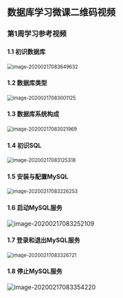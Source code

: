 ## 数据库学习微课二维码视频

### 第1周学习参考视频

#### 1.1 初识数据库

<img src="C:\Users\My\AppData\Roaming\Typora\typora-user-images\image-20200217083649632.png" alt="image-20200217083649632" style="zoom:80%;" />

#### 1.2 数据库类型

<img src="C:\Users\My\AppData\Roaming\Typora\typora-user-images\image-20200217083001125.png" alt="image-20200217083001125" style="zoom:80%;" />

#### 1.3 数据库系统构成

<img src="C:\Users\My\AppData\Roaming\Typora\typora-user-images\image-20200217083021969.png" alt="image-20200217083021969" style="zoom:80%;" />

#### 1.4 初识SQL

<img src="C:\Users\My\AppData\Roaming\Typora\typora-user-images\image-20200217083125318.png" alt="image-20200217083125318" style="zoom:80%;" />

#### 1.5 安装与配置MySQL

<img src="C:\Users\My\AppData\Roaming\Typora\typora-user-images\image-20200217083226253.png" alt="image-20200217083226253" style="zoom:80%;" />

#### 1.6 启动MySQL服务

![image-20200217083252109](C:\Users\My\AppData\Roaming\Typora\typora-user-images\image-20200217083252109.png)

#### 1.7 登录和退出MySQL服务

<img src="C:\Users\My\AppData\Roaming\Typora\typora-user-images\image-20200217083326721.png" alt="image-20200217083326721" style="zoom:80%;" />

#### 1.8 停止MySQL服务

![image-20200217083354220](C:\Users\My\AppData\Roaming\Typora\typora-user-images\image-20200217083354220.png)

